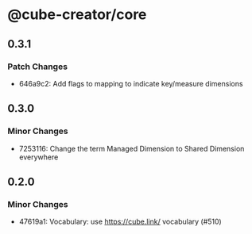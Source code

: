 # @cube-creator/core

## 0.3.1

### Patch Changes

- 646a9c2: Add flags to mapping to indicate key/measure dimensions

## 0.3.0

### Minor Changes

- 7253116: Change the term Managed Dimension to Shared Dimension everywhere

## 0.2.0

### Minor Changes

- 47619a1: Vocabulary: use https://cube.link/ vocabulary (#510)
